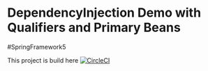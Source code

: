 # DependencyInjection  Demo with Qualifiers and Primary Beans
#SpringFramework5



This project is build here
[![CircleCI](https://circleci.com/gh/harishh486/DependencyInjection.svg?style=svg)](https://circleci.com/gh/harishh486/DependencyInjection)
